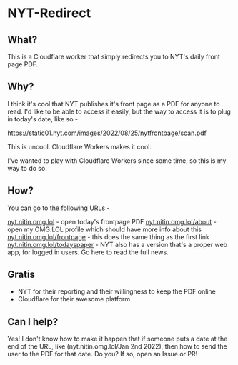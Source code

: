 # NYT-Redirect

## What?

This is a Cloudflare worker that simply redirects you to NYT's daily front page PDF.

## Why?

I think it's cool that NYT publishes it's front page as a PDF for anyone to read. I'd like to be able to access it easily, but the way to access it is to plug in today's date, like so - 

https://static01.nyt.com/images/2022/08/25/nytfrontpage/scan.pdf

This is uncool. Cloudflare Workers makes it cool.

I've wanted to play with Cloudflare Workers since some time, so this is my way to do so.

## How?

You can go to the following URLs - 

[nyt.nitin.omg.lol](https://nyt.nitin.omg.lol) - open today's frontpage PDF
[nyt.nitin.omg.lol/about](https://nyt.nitin.omg.lol/about) - open my OMG.LOL profile which should have more info about this
[nyt.nitin.omg.lol/frontpage](https://nyt.nitin.omg.lol/frontpage) - this does the same thing as the first link
[nyt.nitin.omg.lol/todayspaper](https://nyt.nitin.omg.lol/todayspaper) - NYT also has a version that's a proper web app, for logged in users. Go here to read the full news.

## Gratis

- NYT for their reporting and their willingness to keep the PDF online
- Cloudflare for their awesome platform

## Can I help?

Yes! I don't know how to make it happen that if someone puts a date at the end of the URL, like (nyt.nitin.omg.lol/Jan 2nd 2022), then how to send the user to the PDF for that date. Do you? If so, open an Issue or PR!
